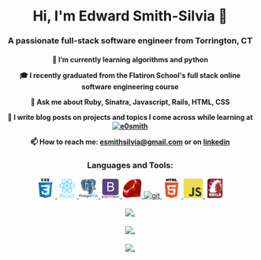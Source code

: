 <h1 align="center"> Hi, I'm Edward Smith-Silvia 👋 </h1>
<h3 align="center">A passionate full-stack software engineer from Torrington, CT </h3>
<h4 align="center">

🌱 I’m currently learning algorithms and python 

🎓 I recently graduated from the Flatiron School's full stack online software engineering course

💬 Ask me about Ruby, Sinatra, Javascript, Rails, HTML, CSS

📝 I write blog posts on projects and topics I come across while learning at <a href="https://dev.to/e0smith" target="blank"><img align="center" src="https://cdn.jsdelivr.net/npm/simple-icons@3.0.1/icons/dev-dot-to.svg" alt="e0smith" height="30" width="40" /></a>

📫 How to reach me: esmithsilvia@gmail.com or on <a href="https://www.linkedin.com/in/edwardsmithsilvia/">linkedin</a>


</h4>
<h3 align="center">Languages and Tools:</h3>
<p align="center"> 
<a href="https://www.w3schools.com/css/" target="_blank"> <img src="https://raw.githubusercontent.com/devicons/devicon/master/icons/css3/css3-original-wordmark.svg" alt="css3" width="40" height="40"/>
<a href="https://reactjs.org/" target="_blank"> <img src="https://raw.githubusercontent.com/devicons/devicon/master/icons/react/react-original-wordmark.svg" alt="react" width="40" height="40"/>
<a href="https://www.postgresql.org" target="_blank"> <img src="https://raw.githubusercontent.com/devicons/devicon/master/icons/postgresql/postgresql-original-wordmark.svg" alt="postgresql" width="40" height="40"/>
<a href="https://getbootstrap.com" target="_blank"> <img src="https://raw.githubusercontent.com/devicons/devicon/master/icons/bootstrap/bootstrap-plain-wordmark.svg" alt="bootstrap" width="40" height="40"/>
<a href="https://www.ruby-lang.org/en/" target="_blank"> <img src="https://raw.githubusercontent.com/devicons/devicon/master/icons/ruby/ruby-original.svg" alt="ruby" width="40" height="40"/>
<a href="https://git-scm.com/" target="_blank"> <img src="https://www.vectorlogo.zone/logos/git-scm/git-scm-icon.svg" alt="git" width="40" height="40"/>
<a href="https://www.w3.org/html/" target="_blank"> <img src="https://raw.githubusercontent.com/devicons/devicon/master/icons/html5/html5-original-wordmark.svg" alt="html5" width="40" height="40"/><a href="https://developer.mozilla.org/en-US/docs/Web/JavaScript" target="_blank"> <img src="https://raw.githubusercontent.com/devicons/devicon/master/icons/javascript/javascript-original.svg" alt="javascript" width="40" height="40"/>
<a href="https://rubyonrails.org" target="_blank"> <img src="https://raw.githubusercontent.com/devicons/devicon/master/icons/rails/rails-original-wordmark.svg" alt="rails" width="40" height="40"/>
<br>
<br>
<img align="center" src="https://github-readme-stats.vercel.app/api/top-langs?username=e0smith&show_icons=true&locale=en&layout=compact" alt="." />
<br>
<br>
<img align="center" src="https://github-readme-stats.vercel.app/api?username=e0smith&show_icons=true&locale=en" alt="." />
<br>
<br>
<img align="center" src="https://github-readme-streak-stats.herokuapp.com/?user=e0smith&" alt="." />
